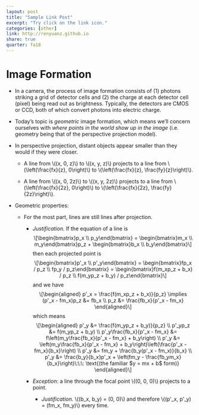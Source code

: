 ```yaml
---
layout: post
title: "Sample Link Post"
excerpt: "Try click on the link icon."
categories: [other]
link: http://renyuanz.github.io
share: true
quarter: fa18
---
```


<h1 id="image-formation">Image Formation</h1>
<ul>
<li><p>In a camera, the process of image formation consists of (1) photons striking a grid of detector cells and (2) the charge at each detector cell (pixel) being read out as brightness. Typically, the detectors are CMOS or CCD, both of which convert photons into electric charge.</p></li>
<li><p>Today’s topic is <em>geometric</em> image formation, which means we’ll concern ourselves with <em>where points in the world show up in the image</em> (i.e. geometry being that of the perspective projection model).</p></li>
<li><p>In perspective projection, distant objects appear smaller than they would if they were closer.</p>
<ul>
<li><p>A line from <span class="math inline">\((x, 0, z)\)</span> to <span class="math inline">\((x, y, z)\)</span> projects to a line from <span class="math inline">\(\left(\frac{fx}{z}, 0\right)\)</span> to <span class="math inline">\(\left(\frac{fx}{z}, \frac{fy}{z}\right)\)</span>.</p></li>
<li><p>A line from <span class="math inline">\((x, 0, 2z)\)</span> to <span class="math inline">\((x, y, 2z)\)</span> projects to a line from <span class="math inline">\(\left(\frac{fx}{2z}, 0\right)\)</span> to <span class="math inline">\(\left(\frac{fx}{2z}, \frac{fy}{2z}\right)\)</span>.</p></li>
</ul></li>
<li><p>Geometric properties:</p>
<ul>
<li><p>For the most part, lines are still lines after projection.</p>
<ul>
<li><p><em>Justification.</em> If the equation of a line is <span class="math display">\[\begin{bmatrix}p_x \\ p_y\end{bmatrix} =
      \begin{bmatrix}m_x \\ m_y\end{bmatrix}p_z +
      \begin{bmatrix}b_x \\ b_y\end{bmatrix}\]</span> then each projected point is <span class="math display">\[\begin{bmatrix}p&#39;_x \\ p&#39;_y\end{bmatrix} =
      \begin{bmatrix}fp_x / p_z \\ fp_y / p_z\end{bmatrix} =
      \begin{bmatrix}f(m_xp_z + b_x) / p_z \\ f(m_yp_z + b_y) / p_z\end{bmatrix}\]</span> and we have <span class="math display">\[\begin{aligned}
      p&#39;_x = \frac{f(m_xp_z + b_x)}{p_z} \implies (p&#39;_x - fm_x)p_z &amp;= fb_x \\
      p_z &amp;= \frac{fb_x}{p&#39;_x - fm_x}
      \end{aligned}\]</span> which means <span class="math display">\[\begin{aligned}
      p&#39;_y &amp;= \frac{f(m_yp_z + b_y)}{p_z} \\
      p&#39;_yp_z &amp;= f(m_yp_z + b_y) \\
      p&#39;_y\frac{fb_x}{p&#39;_x - fm_x} &amp;= f\left(m_y\frac{fb_x}{p&#39;_x - fm_x} + b_y\right) \\
      p&#39;_y &amp;= \left(m_y\frac{fb_x}{p&#39;_x - fm_x} + b_y\right)\left(\frac{p&#39;_x - fm_x}{b_x}\right) \\
      p&#39;_y &amp;= fm_y + \frac{b_y(p&#39;_x - fm_x)}{b_x} \\
      p&#39;_y &amp;= \frac{b_y}{b_x}p&#39;_x + \left(fm_y - \frac{fb_ym_x}{b_x}\right)\:\:\: \text{(the familiar $y = mx + b$ form)}
      \end{aligned}\]</span></p></li>
<li><p><em>Exception</em>: a line through the focal point <span class="math inline">\((0, 0, 0)\)</span> projects to a point.</p>
<ul>
<li><p><em>Justification.</em> <span class="math inline">\((b_x, b_y) = (0, 0)\)</span> and therefore <span class="math inline">\((p&#39;_x, p&#39;_y) = (fm_x, fm_y)\)</span> every time.</p></li>
</ul></li>
</ul></li>
</ul></li>
</ul>

